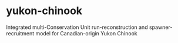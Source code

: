 # yukon-chinook
Integrated multi-Conservation Unit run-reconstruction and spawner-recruitment model for Canadian-origin Yukon Chinook

